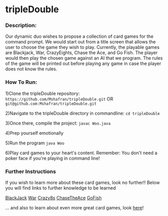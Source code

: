 # tripleDouble

### Description:

Our dynamic duo wishes to propose a collection of card games for the command prompt. We would start out from a title screen that allows the user to choose the game they wish to play. Currently, the playable games are Blackjack, War, CrazyEights, Chase the Ace, and Go Fish. The player would then play the chosen game against an AI that we program. The rules of the game will be printed out before playing any game in case the player does not know the rules.


### How To Run:

1)Clone the tripleDouble repository: ```https://github.com/Mshafran/tripleDouble.git``` OR ```git@github.com:Mshafran/tripleDouble.git```

2)Navigate to the tripleDouble directory in commandline:  ```cd tripleDouble```

3)Once there, compile the project: ```javac Woo.java```

4)Prep yourself emotionally

5)Run the program ```java Woo```

6)Play card games to your heart's content. Remember: You don't need a poker face if you're playing in command line!



### Further Instructions

If you wish to learn more about these card games, look no further!!
Below you will find links to further knowledge to be learned

[BlackJack](https://en.wikipedia.org/wiki/Blackjack)
[War](https://en.wikipedia.org/wiki/War_(card_game))
[Crazy8s](https://en.wikipedia.org/wiki/Crazy_Eights)
[ChaseTheAce](http://www.classicgamesandpuzzles.com/Chase-the-Ace.html)
[GoFish](https://en.wikipedia.org/wiki/Go_Fish)

... and also to learn about even more great card games, look [here](http://www.bicyclecards.com/rules/)!
